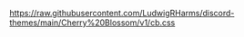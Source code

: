 <!DOCTYPE HTML>
<a href="https://raw.githubusercontent.com/LudwigRHarms/discord-themes/main/Cherry%20Blossom/v1/cb.css"> https://raw.githubusercontent.com/LudwigRHarms/discord-themes/main/Cherry%20Blossom/v1/cb.css </a>

